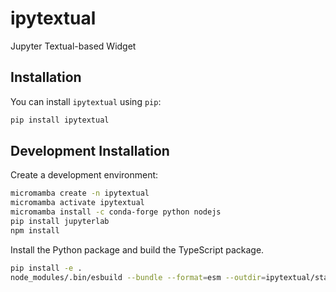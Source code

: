 # ipytextual

Jupyter Textual-based Widget

## Installation

You can install `ipytextual` using `pip`:

```bash
pip install ipytextual
```

## Development Installation

Create a development environment:

```bash
micromamba create -n ipytextual
micromamba activate ipytextual
micromamba install -c conda-forge python nodejs
pip install jupyterlab
npm install
```

Install the Python package and build the TypeScript package.
```bash
pip install -e .
node_modules/.bin/esbuild --bundle --format=esm --outdir=ipytextual/static src/index.ts
```
